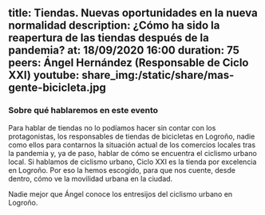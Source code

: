 title: Tiendas. Nuevas oportunidades en la nueva normalidad
description: ¿Cómo ha sido la reapertura de las tiendas después de la pandemia?
at: 18/09/2020 16:00
duration: 75
peers: Ángel Hernández (Responsable de Ciclo XXI)
youtube: 
share_img:/static/share/mas-gente-bicicleta.jpg
----
### Sobre qué hablaremos en este evento

Para hablar de tiendas no lo podíamos hacer sin contar con los protagonistas, los responsables de tiendas de bicicletas en Logroño, nadie como ellos para contarnos la situación actual de los comercios locales tras la pandemia y, ya de paso, hablar de cómo se encuentra el ciclismo urbano local. Si hablamos de ciclismo urbano, Ciclo XXI es la tienda por excelencia en Logroño. Por eso la hemos escogido, para que nos cuente, desde dentro, cómo ve la movilidad urbana en la ciudad.

Nadie mejor que Ángel conoce los entresijos del ciclismo urbano en Logroño.
